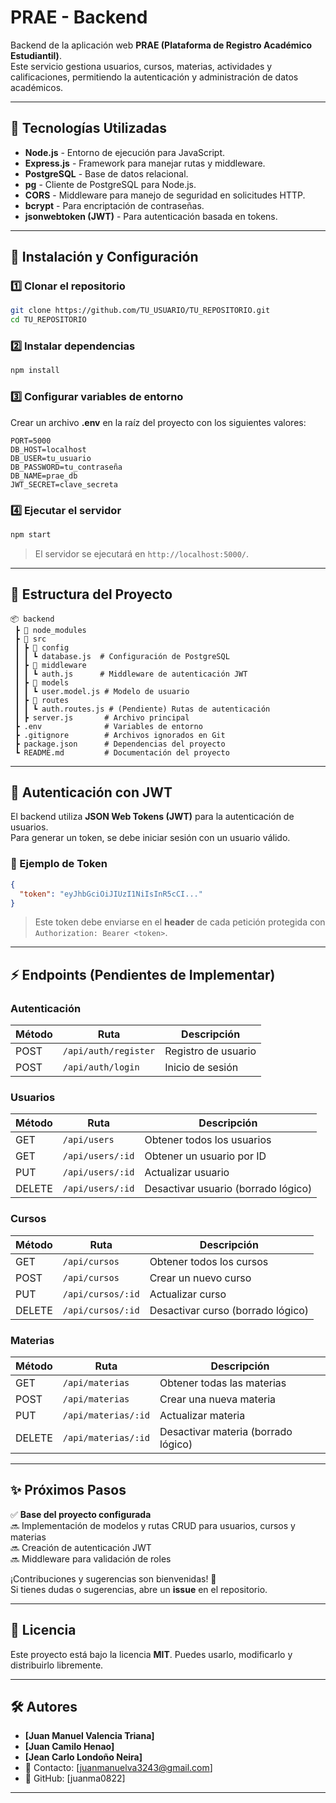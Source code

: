 # PRAE - Backend

Backend de la aplicación web **PRAE (Plataforma de Registro Académico Estudiantil)**.  
Este servicio gestiona usuarios, cursos, materias, actividades y calificaciones, permitiendo la autenticación y administración de datos académicos.

---

## 🚀 Tecnologías Utilizadas

- **Node.js** - Entorno de ejecución para JavaScript.
- **Express.js** - Framework para manejar rutas y middleware.
- **PostgreSQL** - Base de datos relacional.
- **pg** - Cliente de PostgreSQL para Node.js.
- **CORS** - Middleware para manejo de seguridad en solicitudes HTTP.
- **bcrypt** - Para encriptación de contraseñas.
- **jsonwebtoken (JWT)** - Para autenticación basada en tokens.

---

## 📌 Instalación y Configuración

### **1️⃣ Clonar el repositorio**
```sh
git clone https://github.com/TU_USUARIO/TU_REPOSITORIO.git
cd TU_REPOSITORIO
```

### **2️⃣ Instalar dependencias**
```sh
npm install
```

### **3️⃣ Configurar variables de entorno**
Crear un archivo **.env** en la raíz del proyecto con los siguientes valores:

```env
PORT=5000
DB_HOST=localhost
DB_USER=tu_usuario
DB_PASSWORD=tu_contraseña
DB_NAME=prae_db
JWT_SECRET=clave_secreta
```

### **4️⃣ Ejecutar el servidor**
```sh
npm start
```
> El servidor se ejecutará en `http://localhost:5000/`.

---

## 📂 Estructura del Proyecto

```
📦 backend
 ┣ 📂 node_modules
 ┣ 📂 src
 ┃ ┣ 📂 config
 ┃ ┃ ┗ database.js  # Configuración de PostgreSQL
 ┃ ┣ 📂 middleware
 ┃ ┃ ┗ auth.js      # Middleware de autenticación JWT
 ┃ ┣ 📂 models
 ┃ ┃ ┗ user.model.js # Modelo de usuario
 ┃ ┣ 📂 routes
 ┃ ┃ ┗ auth.routes.js # (Pendiente) Rutas de autenticación
 ┃ ┣ server.js       # Archivo principal
 ┣ .env              # Variables de entorno
 ┣ .gitignore        # Archivos ignorados en Git
 ┣ package.json      # Dependencias del proyecto
 ┗ README.md         # Documentación del proyecto
```

---

## 🔐 Autenticación con JWT

El backend utiliza **JSON Web Tokens (JWT)** para la autenticación de usuarios.  
Para generar un token, se debe iniciar sesión con un usuario válido.

### **📌 Ejemplo de Token**
```json
{
  "token": "eyJhbGciOiJIUzI1NiIsInR5cCI..."
}
```
> Este token debe enviarse en el **header** de cada petición protegida con `Authorization: Bearer <token>`.

---

## ⚡ Endpoints (Pendientes de Implementar)

### **Autenticación**
| Método | Ruta        | Descripción |
|--------|------------|-------------|
| POST   | `/api/auth/register` | Registro de usuario |
| POST   | `/api/auth/login` | Inicio de sesión |

### **Usuarios**
| Método | Ruta        | Descripción |
|--------|------------|-------------|
| GET    | `/api/users` | Obtener todos los usuarios |
| GET    | `/api/users/:id` | Obtener un usuario por ID |
| PUT    | `/api/users/:id` | Actualizar usuario |
| DELETE | `/api/users/:id` | Desactivar usuario (borrado lógico) |

### **Cursos**
| Método | Ruta        | Descripción |
|--------|------------|-------------|
| GET    | `/api/cursos` | Obtener todos los cursos |
| POST   | `/api/cursos` | Crear un nuevo curso |
| PUT    | `/api/cursos/:id` | Actualizar curso |
| DELETE | `/api/cursos/:id` | Desactivar curso (borrado lógico) |

### **Materias**
| Método | Ruta        | Descripción |
|--------|------------|-------------|
| GET    | `/api/materias` | Obtener todas las materias |
| POST   | `/api/materias` | Crear una nueva materia |
| PUT    | `/api/materias/:id` | Actualizar materia |
| DELETE | `/api/materias/:id` | Desactivar materia (borrado lógico) |

---

## ✨ Próximos Pasos

✅ **Base del proyecto configurada**  
🔜 Implementación de modelos y rutas CRUD para usuarios, cursos y materias  
🔜 Creación de autenticación JWT  
🔜 Middleware para validación de roles  

¡Contribuciones y sugerencias son bienvenidas! 🎉  
Si tienes dudas o sugerencias, abre un **issue** en el repositorio.  

---

## 📄 Licencia

Este proyecto está bajo la licencia **MIT**. Puedes usarlo, modificarlo y distribuirlo libremente.  

---

## 🛠 Autores

- **[Juan Manuel Valencia Triana]**
- **[Juan Camilo Henao]**
- **[Jean Carlo Londoño Neira]**
- 📧 Contacto: [juanmanuelva3243@gmail.com]  
- 🔗 GitHub: [juanma0822]  

---
```
